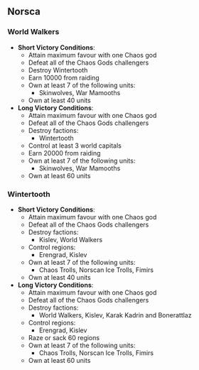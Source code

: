 ## Norsca

### World Walkers

* **Short Victory Conditions**:
	* Attain maximum favour with one Chaos god
	* Defeat all of the Chaos Gods challengers
	* Destroy Wintertooth
	* Earn 10000 from raiding
	* Own at least 7 of the following units:
	    * Skinwolves, War Mamooths
	* Own at least 40 units
* **Long Victory Conditions**:
	* Attain maximum favour with one Chaos god
	* Defeat all of the Chaos Gods challengers
	* Destroy factions:
	    * Wintertooth
	* Control at least 3 world capitals
	* Earn 20000 from raiding
	* Own at least 7 of the following units:
	    * Skinwolves, War Mamooths
	* Own at least 60 units

### Wintertooth

* **Short Victory Conditions**:
	* Attain maximum favour with one Chaos god
	* Defeat all of the Chaos Gods challengers
	* Destroy factions:
	    * Kislev, World Walkers
	* Control regions:
	    * Erengrad, Kislev
	* Own at least 7 of the following units:
	    * Chaos Trolls, Norscan Ice Trolls, Fimirs
	* Own at least 40 units
* **Long Victory Conditions**:
	* Attain maximum favour with one Chaos god
	* Defeat all of the Chaos Gods challengers
	* Destroy factions:
	    * World Walkers, Kislev, Karak Kadrin and Bonerattlaz
	* Control regions:
	    * Erengrad, Kislev
	* Raze or sack 60 regions
	* Own at least 7 of the following units:
	    * Chaos Trolls, Norscan Ice Trolls, Fimirs
	* Own at least 60 units
